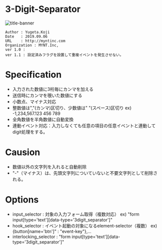 3-Digit-Separator
==

![title-banner](docs/banner.png)

```
Author : Yugeta.Koji
Date   : 2019.09.06
URL    : http://myntinc.com
Organization : MYNT.Inc,
ver 1.0 :
ver 1.1 : 設定済みフラグを設置して重複イベントを発生させない。
```

# Specification
  - 入力された数値に3桁毎にカンマを加える
  - 送信時にカンマを覗いた数値にする
  - 小数点、マイナス対応
  - 整数値は","(カンマ)区切り、少数値は" "(スペース)区切り ex) -1,234,567.123 456 789
  - 全角数値を半角数値に自動変換
  - 連動イベント対応：入力しなくても任意の項目の任意イベントと連動してdigit処理をする。

# Causion
  - 数値以外の文字列を入れると自動削除
  - "-"（マイナス）は、先頭文字列についていないと不要文字列として削除される。


# Options
  - input_selector : 対象の入力フォーム取得（複数対応） ex) "form input[type='text'][data-type='3digit_separator']"
  - hook_selector  : イベント起動の対象になるelement-selector（複数） ex) {button[name='btn']" : "event-key"},...
  - interlocking_selector : "form input[type='text'][data-type='3digit_separator']"
